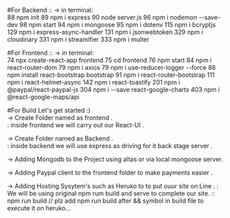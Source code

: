 #For Backend ::
-> in terminal:
<br/>
88 npm init
89 npm i express
90 node server.js
96 npm i nodemon --save-dev
98 npm start
94 npm i mongoose
95 npm i dotenv
115 npm i bcryptjs
129 npm i express-async-handler
131 npm i jsonwebtoken
329 npm i cloudinary
331 npm i streamifier
333 npm i multer



#For Frontend ::
-> in terminal:
<br/>
74 npx create-react-app frontend
75 cd frontend
76 npm start
84 npm i react-router-dom
79 npm i axios
79 npm i use-reducer-logger --force
88 npm install react-bootstrap bootstrap
91 npm i react-router-bootstrap
111 npm i react-helmet-async
142 npm i react-toastify
201 npm i @paypal/react-paypal-js
304 npm i --save react-google-charts
403 npm i @react-google-maps/api


#For Build
Let's get started :)
<br/>
-> Create Folder named as frontend .
<br/>
: inside frontend we will carry out our React-UI .

-> Create Folder named as Backend .
<br />
: inside backend we will use express as driving for it back stage server .

-> Adding Mongodb to the Project using altas or via local mongoose server.

-> Adding Paypal client to the frontend folder to make payments easier .

-> Adding Hosting Sysytem's such as Heruko to to put ouur site on Line .
: We will be using original npm rum build and serve to complete our site. :: npm run build
// plz add npm run build after && symbol in build file to execute it on heruko...


